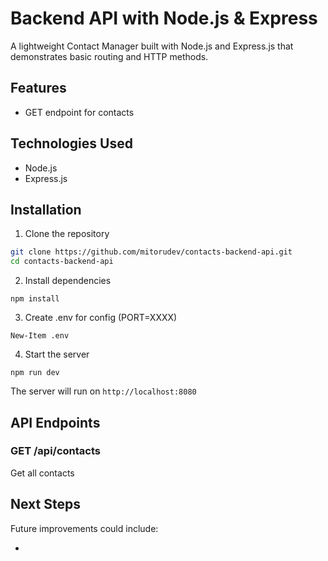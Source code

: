 # Backend API with Node.js & Express

A lightweight Contact Manager built with Node.js and Express.js that demonstrates basic routing and HTTP methods.

## Features

- GET endpoint for contacts

## Technologies Used

- Node.js
- Express.js

## Installation

1. Clone the repository

```bash
git clone https://github.com/mitorudev/contacts-backend-api.git
cd contacts-backend-api
```

2. Install dependencies

```pwsh
npm install
```

3. Create .env for config (PORT=XXXX)

```pwsh
New-Item .env
```

4. Start the server

```pwsh
npm run dev
```

The server will run on `http://localhost:8080`

## API Endpoints

### GET /api/contacts

Get all contacts

## Next Steps

Future improvements could include:

-
